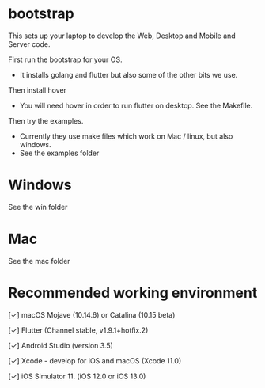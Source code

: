 # bootstrap

This sets up your laptop to develop the Web, Desktop and Mobile and Server code.

First run the bootstrap for your OS.

- It installs golang and flutter but also some of the other bits we use.

Then install hover

- You will need hover in order to run flutter on desktop. See the Makefile.


Then try the examples. 

- Currently they use make files which work on Mac / linux, but also windows.
- See the examples folder




# Windows

See the win folder

# Mac

See the mac folder


# Recommended working environment

[✓] macOS Mojave (10.14.6) or Catalina (10.15 beta)

[✓] Flutter (Channel stable, v1.9.1+hotfix.2)

[✓] Android Studio (version 3.5)

[✓] Xcode - develop for iOS and macOS (Xcode 11.0)

[✓] iOS Simulator 11. (iOS 12.0 or iOS 13.0)
